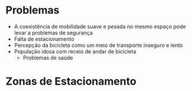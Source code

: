 # Problemas

-  A coexistência de mobilidade suave e pesada no mesmo espaço pode levar a problemas de segurança
-  Falta de estacionamento
-  Percepção da bicicleta como um meio de transporte inseguro e lento
-  População idosa com receio de andar de bicicleta
    - Problemas de saúde

# Zonas de Estacionamento

